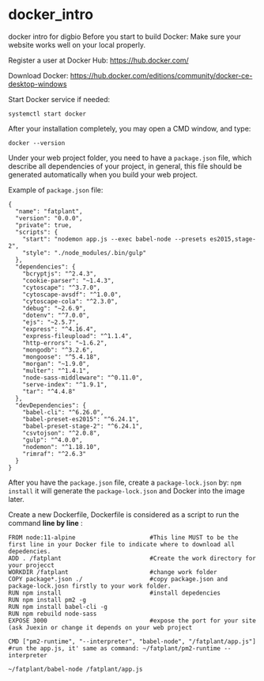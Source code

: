 # docker_intro
docker intro for digbio
Before you start to build Docker:
Make sure your website works well on your local properly.


Register a user at Docker Hub:
https://hub.docker.com/

Download Docker:
https://hub.docker.com/editions/community/docker-ce-desktop-windows

Start Docker service if needed:
```
systemctl start docker
```

After your installation completely, you may open a CMD window, and type:
```
docker --version
```


Under your web project folder, you need to have a `package.json` file, which describe all dependencies of your project,
in general, this file should be generated automatically when you build your web project.

Example of `package.json` file:

```
{
  "name": "fatplant",
  "version": "0.0.0",
  "private": true,
  "scripts": {
    "start": "nodemon app.js --exec babel-node --presets es2015,stage-2",
    "style": "./node_modules/.bin/gulp"
  },
  "dependencies": {
    "bcryptjs": "^2.4.3",
    "cookie-parser": "~1.4.3",
    "cytoscape": "^3.7.0",
    "cytoscape-avsdf": "^1.0.0",
    "cytoscape-cola": "^2.3.0",
    "debug": "~2.6.9",
    "dotenv": "^7.0.0",
    "ejs": "~2.5.7",
    "express": "^4.16.4",
    "express-fileupload": "^1.1.4",
    "http-errors": "~1.6.2",
    "mongodb": "^3.2.6",
    "mongoose": "^5.4.18",
    "morgan": "~1.9.0",
    "multer": "^1.4.1",
    "node-sass-middleware": "^0.11.0",
    "serve-index": "^1.9.1",
    "tar": "^4.4.8"
  },
  "devDependencies": {
    "babel-cli": "^6.26.0",
    "babel-preset-es2015": "^6.24.1",
    "babel-preset-stage-2": "^6.24.1",
    "csvtojson": "^2.0.8",
    "gulp": "^4.0.0",
    "nodemon": "^1.18.10",
    "rimraf": "^2.6.3"
  }
} 
```

After you have the `package.json` file, create a `package-lock.json` by:
``
npm install
``
it will generate the `package-lock.json` and Docker into the image later.



Create a new Dockerfile,
Dockerfile is considered as a script to run the command **line by line** :
```
FROM node:11-alpine                     #This line MUST to be the first line in your Docker file to indicate where to download all depedencies.
ADD . /fatplant                         #Create the work directory for your projecct
WORKDIR /fatplant                       #change work folder
COPY package*.json ./                   #copy package.json and package-lock.josn firstly to your work folder.
RUN npm install                         #install depedencies 
RUN npm install pm2 -g
RUN npm install babel-cli -g
RUN npm rebuild node-sass
EXPOSE 3000                             #expose the port for your site (ask Juexin or change it depends on your web project

CMD ["pm2-runtime", "--interpreter", "babel-node", "/fatplant/app.js"]  #run the app.js, it' same as command: ~/fatplant/pm2-runtime --interpreter
                                                                                                              ~/fatplant/babel-node /fatplant/app.js
```